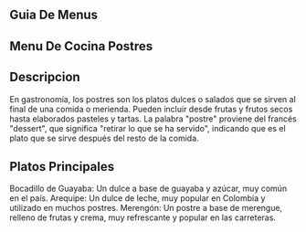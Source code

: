 ## Guia De Menus

## Menu De Cocina Postres

## Descripcion 
En gastronomía, los postres son los platos dulces o salados que se sirven al final de una comida o merienda. Pueden incluir desde frutas y frutos secos hasta elaborados pasteles y tartas. La palabra "postre" proviene del francés "dessert", que significa "retirar lo que se ha servido", indicando que es el plato que se sirve después del resto de la comida. 


## Platos Principales
Bocadillo de Guayaba: Un dulce a base de guayaba y azúcar, muy común en el país. 
Arequipe: Un dulce de leche, muy popular en Colombia y utilizado en muchos postres. 
Merengón: Un postre a base de merengue, relleno de frutas y crema, muy refrescante y popular en las carreteras. 